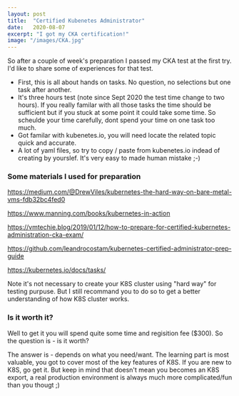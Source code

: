 ```yaml
---
layout: post
title:  "Certified Kubenetes Administrator"
date:   2020-08-07
excerpt: "I got my CKA certification!"
image: "/images/CKA.jpg"
---
```


So after a couple of week's preparation I passed my CKA test at the first try. I'd like to share some of experiences for that test. 
-   First, this is all about hands on tasks. No question, no selections but one task after another.
-   It's three hours test (note since Sept 2020 the test time change to two hours). If you really familar with all those tasks the time should be sufficient but if you stuck at some point it could take some time. So scheulde your time carefully, dont spend your time on one task too much.
-   Got familar with kubenetes.io, you will need locate the related topic quick and accurate.
-   A lot of yaml files, so try to copy / paste from kubenetes.io indead of creating by yourslef. It's very easy to made human mistake ;-)

### Some materials I used for preparation

https://medium.com/@DrewViles/kubernetes-the-hard-way-on-bare-metal-vms-fdb32bc4fed0

https://www.manning.com/books/kubernetes-in-action

https://vmtechie.blog/2019/01/12/how-to-prepare-for-certified-kubernetes-administration-cka-exam/

https://github.com/leandrocostam/kubernetes-certified-administrator-prep-guide

https://kubernetes.io/docs/tasks/

Note it's not necessary to create your K8S cluster using "hard way" for testing purpuse. But I still recommand you to do so to get a better understanding of how K8S cluster works.

### Is it worth it?
Well to get it you will spend quite some time and regisition fee ($300). So the question is - is it worth?

The answer is - depends on what you need/want. The learning part is most valuable, you got to cover most of the key features of K8S. If you are new to K8S, go get it. But keep in mind that doesn't mean you becomes an K8S export, a real production environment is always much more complicated/fun than you thougt ;)

